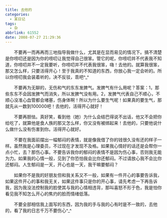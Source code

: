```yaml
---
title: 去他的
categories:
  - 某日记
tags:
  - 杂
abbrlink: 61552
date: 2008-07-27 21:29:36
---
```


&emsp;&emsp;不要再一而再再而三地指导我做什么，尤其是在显而易见的情况下。搞不清楚是你唠叨还是因为你的唠叨让我觉得自己很笨。管它的呢，你唠叨并不代表我不知道，你唠叨并不一定我要听，你唠叨并不代表我很笨，嗨！去他的。就算我很笨，那又怎么样，只要活得开心！至于我真的不知道的东西，你放心我一定会听的。所以你唠叨我会装着听的，决不反驳，乖吧^\_^

&emsp;&emsp;不要再为无聊的，无伤和气的东东发脾气。发脾气有什么用呢？答案：1，那些东东不会因发脾气而消失，所以发脾气没有用。2，发脾气代表自己不顺心，不顺心没准心血管都会堵塞，伤身体啊！所以为什么要生气呢！如果真的要生气，那就先从一数到100000吧！去他的，活得开心就好！

&emsp;&emsp;不要再胆怯。真好笑，看到他（她）为什么会结巴得说不出话，他又不会把你给吃了，就算他是食人族的那又怎么样，你又没有被绑起来！去他的，只要他说什么做什么没有伤害到你。活得开心就好。

&emsp;&emsp;不要在我面前摆出一幅郁闷的表情，就是像我借了你的钱很久没有还的样子一样。虽然我是心理委员，不过现在才发现不及格。如果我心情好的话还是会帮你一点小忙，去？那伤心事。不要告诉我你的郁闷的表情不是因为伤心事，否则我无能为力。如果我的心情一般，见到了你恐怕我会比你还郁闷。不过请放心我不会比你还郁闷。人生郁闷是一天，开心也是一天，我干嘛要郁闷？

&emsp;&emsp;如果你不是我的好朋友但和我关系又不一般，如果有一件开心的事要告诉我，如果这件开心的事和我无关，如果这件事只是你的开心事，请先考虑一下再告诉我，因为我没法控制我的脸使其与我的心情相违背，那叫喜怒不形于色，我是怕你看见我不知怎么开心的焦灼的脸而情绪低落。

&emsp;&emsp;不要全部相信我上面写的东西，因为我的手与我的心有时是不一致的，去他的，看了我的日志千万不要伤心^\_^

